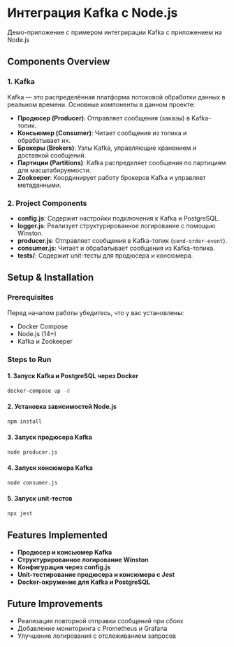# Интеграция Kafka с Node.js

Демо-приложение с примером интегрирации Kafka с приложением на Node.js

## Components Overview

### 1. Kafka
Kafka — это распределённая платформа потоковой обработки данных в реальном времени. Основные компоненты в данном проекте:
- **Продюсер (Producer)**: Отправляет сообщения (заказы) в Kafka-топик.
- **Консьюмер (Consumer)**: Читает сообщения из топика и обрабатывает их.
- **Брокеры (Brokers)**: Узлы Kafka, управляющие хранением и доставкой сообщений.
- **Партиции (Partitions)**: Kafka распределяет сообщения по партициям для масштабируемости.
- **Zookeeper**: Координирует работу брокеров Kafka и управляет метаданными.

### 2. Project Components
- **config.js**: Содержит настройки подключения к Kafka и PostgreSQL.
- **logger.js**: Реализует структурированное логирование с помощью Winston.
- **producer.js**: Отправляет сообщения в Kafka-топик (`send-order-event`).
- **consumer.js**: Читает и обрабатывает сообщения из Kafka-топика.
- **__tests__/**: Содержит unit-тесты для продюсера и консюмера.

## Setup & Installation
### Prerequisites
Перед началом работы убедитесь, что у вас установлены:
- Docker Compose
- Node.js (14+)
- Kafka и Zookeeper

### Steps to Run
#### 1. Запуск Kafka и PostgreSQL через Docker
```bash
docker-compose up -d
```

#### 2. Установка зависимостей Node.js
```bash
npm install
```

#### 3. Запуск продюсера Kafka
```bash
node producer.js
```

#### 4. Запуск консюмера Kafka
```bash
node consumer.js
```

#### 5. Запуск unit-тестов
```bash
npx jest
```

## Features Implemented
- **Продюсер и консьюмер Kafka** 
- **Структурированное логирование Winston**
- **Конфигурация через config.js**
- **Unit-тестирование продюсера и консюмера с Jest**
- **Docker-окружение для Kafka и PostgreSQL**

## Future Improvements
- Реализация повторной отправки сообщений при сбоях
- Добавление мониторинга с Prometheus и Grafana
- Улучшение логирования с отслеживанием запросов

